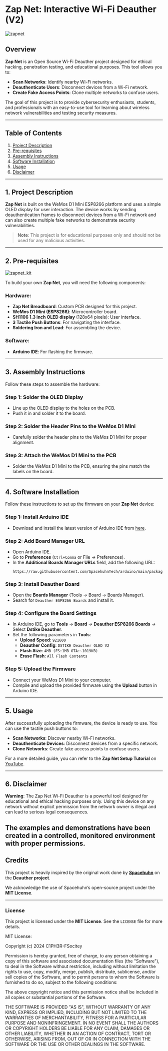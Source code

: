 # Zap Net: Interactive Wi-Fi Deauther (V2)

![zapnet](https://github.com/user-attachments/assets/68302b5b-5810-4cdd-86bd-e1deba22d1ff)

## Overview

**Zap Net** is an Open Source Wi-Fi Deauther project designed for ethical hacking, penetration testing, and educational purposes. This tool allows you to:

- **Scan Networks**: Identify nearby Wi-Fi networks.
- **Deauthenticate Users**: Disconnect devices from a Wi-Fi network.
- **Create Fake Access Points**: Clone multiple networks to confuse users.

The goal of this project is to provide cybersecurity enthusiasts, students, and professionals with an easy-to-use tool for learning about wireless network vulnerabilities and testing security measures.

---

## Table of Contents

1. [Project Description](#description)
2. [Pre-requisites](#pre-requisites)
3. [Assembly Instructions](#assembly)
4. [Software Installation](#software)
5. [Usage](#usage)
6. [Disclaimer](#disclaimer)

---

<a name="description"></a>

## 1. Project Description

**Zap Net** is built on the WeMos D1 Mini ESP8266 platform and uses a simple OLED display for user interaction. The device works by sending deauthentication frames to disconnect devices from a Wi-Fi network and can also create multiple fake networks to demonstrate security vulnerabilities. 

> **Note**: This project is for educational purposes only and should not be used for any malicious activities. 

---

<a name="pre-requisites"></a>

## 2. Pre-requisites
![zapnet_kit](https://github.com/user-attachments/assets/d019a502-98fd-4009-b9da-c31b0a989dd1)

To build your own **Zap Net**, you will need the following components:

### Hardware:
- **Zap Net Breadboard**: Custom PCB designed for this project.
- **WeMos D1 Mini (ESP8266)**: Microcontroller board.
- **SH1106 1.3 inch OLED display** (128x64 pixels): User interface.
- **3 Tactile Push Buttons**: For navigating the interface.
- **Soldering Iron and Lead**: For assembling the device.

### Software:
- **Arduino IDE**: For flashing the firmware.

---

<a name="assembly"></a>

## 3. Assembly Instructions

Follow these steps to assemble the hardware:

### Step 1: Solder the OLED Display
- Line up the OLED display to the holes on the PCB.
- Push it in and solder it to the board.

### Step 2: Solder the Header Pins to the WeMos D1 Mini
- Carefully solder the header pins to the WeMos D1 Mini for proper alignment.

### Step 3: Attach the WeMos D1 Mini to the PCB
- Solder the WeMos D1 Mini to the PCB, ensuring the pins match the labels on the board.

---

<a name="software"></a>

## 4. Software Installation

Follow these instructions to set up the firmware on your **Zap Net** device:

### Step 1: Install Arduino IDE
- Download and install the latest version of Arduino IDE from [here](https://www.arduino.cc/en/software).

### Step 2: Add Board Manager URL
- Open Arduino IDE.
- Go to **Preferences** (`Ctrl+Comma` or File -> Preferences).
- In the **Additional Boards Manager URLs** field, add the following URL:
  ```
  https://raw.githubusercontent.com/SpacehuhnTech/arduino/main/package_spacehuhn_index.json
  ```

### Step 3: Install Deauther Board
- Open the **Boards Manager** (Tools -> Board -> Boards Manager).
- Search for `Deauther ESP8266 Boards` and install it.

### Step 4: Configure the Board Settings
- In Arduino IDE, go to **Tools** -> **Board** -> **Deauther ESP8266 Boards** -> Select **Dstike Deauther**.
- Set the following parameters in **Tools**:
  - **Upload Speed**: `921600`
  - **Deauther Config**: `DSTIKE Deauther OLED V2`
  - **Flash Size**: `4MB (FS:1MB OTA:~1019KB)`
  - **Erase Flash**: `All Flash Contents`

### Step 5: Upload the Firmware
- Connect your WeMos D1 Mini to your computer.
- Compile and upload the provided firmware using the **Upload** button in Arduino IDE.

---

<a name="usage"></a>

## 5. Usage

After successfully uploading the firmware, the device is ready to use. You can use the tactile push buttons to:

- **Scan Networks**: Discover nearby Wi-Fi networks.
- **Deauthenticate Devices**: Disconnect devices from a specific network.
- **Clone Networks**: Create fake access points to confuse users.

For a more detailed guide, you can refer to the **Zap Net Setup Tutorial** on [YouTube](https://youtu.be/BOveNABH84Y?si=lKpavXwBR5M6pI0-).

---

<a name="disclaimer"></a>

## 6. Disclaimer

**Warning**: The Zap Net Wi-Fi Deauther is a powerful tool designed for educational and ethical hacking purposes only. Using this device on any network without explicit permission from the network owner is illegal and can lead to serious legal consequences.

The examples and demonstrations have been created in a controlled, monitored environment with proper permissions.
---

## Credits

This project is heavily inspired by the original work done by [**Spacehuhn**](https://github.com/spacehuhn) on the **Deauther project**. 

We acknowledge the use of Spacehuhn’s open-source project under the **MIT License**.

---

### License

This project is licensed under the **MIT License**. See the `LICENSE` file for more details.

MIT License:


Copyright (c) 2024 C1PH3R-FSocitey

Permission is hereby granted, free of charge, to any person obtaining a copy of this software and associated documentation files (the "Software"), to deal in the Software without restriction, including without limitation the rights to use, copy, modify, merge, publish, distribute, sublicense, and/or sell copies of the Software, and to permit persons to whom the Software is furnished to do so, subject to the following conditions:

The above copyright notice and this permission notice shall be included in all copies or substantial portions of the Software.

THE SOFTWARE IS PROVIDED "AS IS", WITHOUT WARRANTY OF ANY KIND, EXPRESS OR IMPLIED, INCLUDING BUT NOT LIMITED TO THE WARRANTIES OF MERCHANTABILITY, FITNESS FOR A PARTICULAR PURPOSE AND NONINFRINGEMENT. IN NO EVENT SHALL THE AUTHORS OR COPYRIGHT HOLDERS BE LIABLE FOR ANY CLAIM, DAMAGES OR OTHER LIABILITY, WHETHER IN AN ACTION OF CONTRACT, TORT OR OTHERWISE, ARISING FROM, OUT OF OR IN CONNECTION WITH THE SOFTWARE OR THE USE OR OTHER DEALINGS IN THE SOFTWARE.
